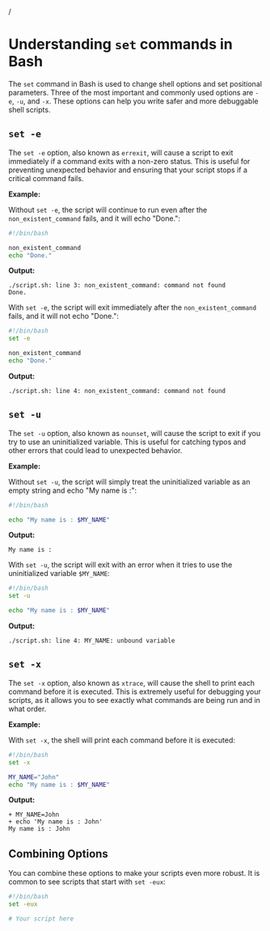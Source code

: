 /
# Understanding `set` commands in Bash

The `set` command in Bash is used to change shell options and set positional parameters. Three of the most important and commonly used options are `-e`, `-u`, and `-x`. These options can help you write safer and more debuggable shell scripts.

## `set -e`

The `set -e` option, also known as `errexit`, will cause a script to exit immediately if a command exits with a non-zero status. This is useful for preventing unexpected behavior and ensuring that your script stops if a critical command fails.

**Example:**

Without `set -e`, the script will continue to run even after the `non_existent_command` fails, and it will echo "Done.":

```bash
#!/bin/bash

non_existent_command
echo "Done."
```

**Output:**

```
./script.sh: line 3: non_existent_command: command not found
Done.
```

With `set -e`, the script will exit immediately after the `non_existent_command` fails, and it will not echo "Done.":

```bash
#!/bin/bash
set -e

non_existent_command
echo "Done."
```

**Output:**

```
./script.sh: line 4: non_existent_command: command not found
```

## `set -u`

The `set -u` option, also known as `nounset`, will cause the script to exit if you try to use an uninitialized variable. This is useful for catching typos and other errors that could lead to unexpected behavior.

**Example:**

Without `set -u`, the script will simply treat the uninitialized variable as an empty string and echo "My name is :":

```bash
#!/bin/bash

echo "My name is : $MY_NAME"
```

**Output:**

```
My name is :
```

With `set -u`, the script will exit with an error when it tries to use the uninitialized variable `$MY_NAME`:

```bash
#!/bin/bash
set -u

echo "My name is : $MY_NAME"
```

**Output:**

```
./script.sh: line 4: MY_NAME: unbound variable
```

## `set -x`

The `set -x` option, also known as `xtrace`, will cause the shell to print each command before it is executed. This is extremely useful for debugging your scripts, as it allows you to see exactly what commands are being run and in what order.

**Example:**

With `set -x`, the shell will print each command before it is executed:

```bash
#!/bin/bash
set -x

MY_NAME="John"
echo "My name is : $MY_NAME"
```

**Output:**

```
+ MY_NAME=John
+ echo 'My name is : John'
My name is : John
```

## Combining Options

You can combine these options to make your scripts even more robust. It is common to see scripts that start with `set -eux`:

```bash
#!/bin/bash
set -eux

# Your script here
```
